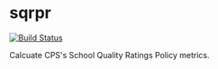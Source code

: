 # sqrpr
[![Build Status](https://travis-ci.org/chrishaid/sqrpr.png?branch=master)](https://travis-ci.org/chrishaid/sqrpr)

Calcuate CPS's School Quality Ratings Policy metrics.

